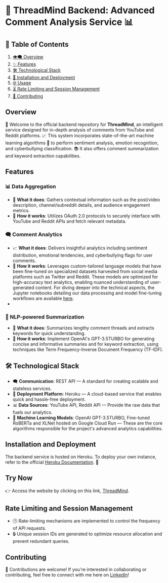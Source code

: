 # 🧠 ThreadMind Backend: Advanced Comment Analysis Service 📊

## 📌 Table of Contents
1. [👁‍🗨 Overview](#overview)
2. [✨ Features](#features)
3. [🛠 Technological Stack](#technological-stack)
4. [🚀 Installation and Deployment](#installation-and-deployment)
5. [🌐 Usage](#try-now)
6. [⏳ Rate Limiting and Session Management](#rate-limiting-and-session-management)
7. [🤝 Contributing](#contributing)

## Overview

👋 Welcome to the official backend repository for **ThreadMind**, an intelligent service designed for in-depth analysis of comments from YouTube and Reddit platforms. 📈 This system incorporates state-of-the-art machine learning algorithms 🤖 to perform sentiment analysis, emotion recognition, and cyberbullying classification. 📚 It also offers comment summarization and keyword extraction capabilities.

## Features 

### 📊 Data Aggregation
- 📌 **What it does**: Gathers contextual information such as the post/video description, channel/subreddit details, and audience engagement metrics.
- 📘 **How it works**: Utilizes OAuth 2.0 protocols to securely interface with YouTube and Reddit APIs and fetch relevant metadata. 

### 🗨️ Comment Analytics
- 📈 **What it does**: Delivers insightful analytics including sentiment distribution, emotional tendencies, and cyberbullying flags for user comments.
- 📘 **How it works**: Leverages custom-tailored language models that have been fine-tuned on specialized datasets harvested from social media platforms such as Twitter and Reddit. These models are optimized for high-accuracy text analytics, enabling nuanced understanding of user-generated content. For diving deeper into the technical aspects, the Jupyter notebooks detailing our data processing and model fine-tuning workflows are available [here](https://github.com/farneet24/Pre-trained-Models.git).
- 
### 📝 NLP-powered Summarization
- 🤖 **What it does**: Summarizes lengthy comment threads and extracts keywords for quick understanding.
- 📘 **How it works**: Implement OpenAI's GPT-3.5TURBO for generating concise and informative summaries and for keyword extraction, using techniques like Term Frequency-Inverse Document Frequency (TF-IDF).

## 🛠 Technological Stack

- 🗨️ **Communication**: REST API — A standard for creating scalable and stateless services.
- 🚀 **Deployment Platform**: Heroku — A cloud-based service that enables quick and hassle-free deployment.
- 📊 **Data Sources**: YouTube API, Reddit API — Provide the raw data that fuels our analytics.
- 🤖 **Machine Learning Models**: OpenAI GPT-3.5TURBO, Fine-tuned RoBERTa and XLNet hosted on Google Cloud Run — These are the core algorithms responsible for the project's advanced analytics capabilities.


## Installation and Deployment 

The backend service is hosted on Heroku. To deploy your own instance, refer to the official [Heroku Documentation](https://devcenter.heroku.com/).  🚀

## Try Now

👉 Access the website by clicking on this link, [ThreadMind](https://thread-mind.vercel.app/).

## Rate Limiting and Session Management

- 🕒 Rate-limiting mechanisms are implemented to control the frequency of API requests.
- 🔒 Unique session IDs are generated to optimize resource allocation and prevent redundant queries.

## Contributing

🙌 Contributions are welcome! If you're interested in collaborating or contributing, feel free to connect with me here on [LinkedIn](https://www.linkedin.com/in/farneet-singh-6b155b208/)!

